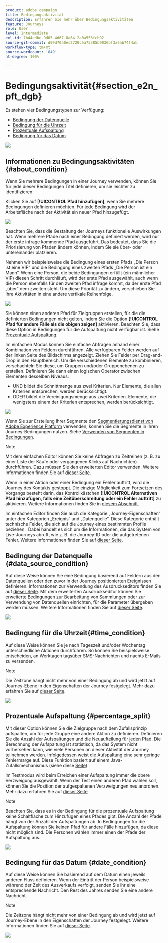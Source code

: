 ```yaml
---
product: adobe campaign
title: Bedingungsaktivität
description: Erfahren Sie mehr über Bedingungsaktivitäten
feature: Journeys
role: User
level: Intermediate
exl-id: 7b44edbe-9d05-4d67-8a64-2a0a553fcb92
source-git-commit: d09d70a0ec2720c5a75385b9036bf3a6ab74f4ab
workflow-type: tm+mt
source-wordcount: '849'
ht-degree: 100%

---
```


# Bedingungsaktivität{#section_e2n_pft_dgb}

Es stehen vier Bedingungstypen zur Verfügung:

* [Bedingung der Datenquelle](#data_source_condition)
* [Bedingung für die Uhrzeit](#time_condition)
* [Prozentuale Aufspaltung](#percentage_split)
* [Bedingung für das Datum](#date_condition)

![](../assets/journey49.png)

## Informationen zu Bedingungsaktivitäten {#about_condition}

Wenn Sie mehrere Bedingungen in einer Journey verwenden, können Sie für jede dieser Bedingungen Titel definieren, um sie leichter zu identifizieren.

Klicken Sie auf **[!UICONTROL Pfad hinzufügen]**, wenn Sie mehrere Bedingungen definieren möchten. Für jede Bedingung wird der Arbeitsfläche nach der Aktivität ein neuer Pfad hinzugefügt.

![](../assets/journey47.png)

Beachten Sie, dass die Gestaltung der Journeys funktionelle Auswirkungen hat. Wenn mehrere Pfade nach einer Bedingung definiert werden, wird nur der erste infrage kommende Pfad ausgeführt. Das bedeutet, dass Sie die Priorisierung von Pfaden ändern können, indem Sie sie über- oder untereinander platzieren.

Nehmen wir beispielsweise die Bedingung eines ersten Pfads „Die Person ist eine VIP“ und die Bedingung eines zweiten Pfads „Die Person ist ein Mann“. Wenn eine Person, die beide Bedingungen erfüllt (ein männlicher VIP) diesen Schritt durchläuft, wird der erste Pfad ausgewählt, auch wenn die Person ebenfalls für den zweiten Pfad infrage kommt, da der erste Pfad „über“ dem zweiten steht. Um diese Priorität zu ändern, verschieben Sie Ihre Aktivitäten in eine andere vertikale Reihenfolge.

![](../assets/journey48.png)

Sie können einen anderen Pfad für Zielgruppen erstellen, für die die definierten Bedingungen nicht gelten, indem Sie die Option **[!UICONTROL Pfad für andere Fälle als die obigen zeigen]** aktivieren. Beachten Sie, dass diese Option in Bedingungen für die Aufspaltung nicht verfügbar ist. Siehe [Prozentuale Aufspaltung](#percentage_split).

Im einfachen Modus können Sie einfache Abfragen anhand einer Kombination von Feldern durchführen. Alle verfügbaren Felder werden auf der linken Seite des Bildschirms angezeigt. Ziehen Sie Felder per Drag-and-Drop in den Hauptbereich. Um die verschiedenen Elemente zu kombinieren, verschachteln Sie diese, um Gruppen und/oder Gruppenebenen zu erstellen. Definieren Sie dann einen logischen Operator zwischen Elementen desselben Niveaus:

* UND bildet die Schnittmenge aus zwei Kriterien. Nur Elemente, die allen Kriterien entsprechen, werden berücksichtigt.
* ODER bildet die Vereinigungsmenge aus zwei Kriterien. Elemente, die wenigstens einem der Kriterien entsprechen, werden berücksichtigt.

![](../assets/journey64.png)

Wenn Sie zur Erstellung Ihrer Segmente den [Segmentierungsdienst von Adobe Experience Platform](https://experienceleague.adobe.com/docs/experience-platform/segmentation/home.html?lang=de) verwenden, können Sie die Segmente in Ihren Journey-Bedingungen nutzen. Siehe [Verwenden von Segmenten in Bedingungen](../segment/using-a-segment.md).


>[!NOTE]
>
>Mit dem einfachen Editor können Sie keine Abfragen zu Zeitreihen (z. B. zu einer Liste der Käufe oder vergangenen Klicks auf Nachrichten) durchführen. Dazu müssen Sie den erweiterten Editor verwenden. Weitere Informationen finden Sie auf [dieser Seite](../expression/expressionadvanced.md).

Wenn in einer Aktion oder einer Bedingung ein Fehler auftritt, wird die Journey des Kontakts gestoppt. Die einzige Möglichkeit zum Fortsetzen des Vorgangs besteht darin, das Kontrollkästchen **[!UICONTROL Alternativen Pfad hinzufügen, falls eine Zeitüberschreitung oder ein Fehler auftritt]** zu aktivieren. Weitere Informationen finden Sie in [diesem Abschnitt](../building-journeys/using-the-journey-designer.md#paths).

Im einfachen Editor finden Sie auch die Kategorie „Journey-Eigenschaften“ unter den Kategorien „Ereignis“ und „Datenquelle“. Diese Kategorie enthält technische Felder, die sich auf die Journey eines bestimmten Profils beziehen.  Dabei handelt es sich um die Informationen, die das System von Live-Journeys abruft, wie z. B. die Journey-ID oder die aufgetretenen Fehler. Weitere Informationen finden Sie auf [dieser Seite](../expression/journey-properties.md).

## Bedingung der Datenquelle {#data_source_condition}

Auf diese Weise können Sie eine Bedingung basierend auf Feldern aus den Datenquellen oder den zuvor in der Journey positionierten Ereignissen definieren. Informationen zur Verwendung des Ausdruckseditors finden Sie auf [dieser Seite](../expression/expressionadvanced.md). Mit dem erweiterten Ausdruckseditor können Sie erweiterte Bedingungen zur Bearbeitung von Sammlungen oder zur Verwendung von Datenquellen einrichten, für die Parameter übergeben werden müssen. Weitere Informationen finden Sie auf [dieser Seite](../datasource/external-data-sources.md).

![](../assets/journey50.png)

## Bedingung für die Uhrzeit{#time_condition}

Auf diese Weise können Sie je nach Tageszeit und/oder Wochentag unterschiedliche Aktionen durchführen. So können Sie beispielsweise entscheiden, an Werktagen tagsüber SMS-Nachrichten und nachts E-Mails zu versenden.

>[!NOTE]
>
>Die Zeitzone hängt nicht mehr von einer Bedingung ab und wird jetzt auf Journey-Ebene in den Eigenschaften der Journey festgelegt. Mehr dazu erfahren Sie auf [dieser Seite](../building-journeys/timezone-management.md).

![](../assets/journey51.png)

## Prozentuale Aufspaltung {#percentage_split}

Mit dieser Option können Sie die Zielgruppe nach dem Zufallsprinzip aufspalten, um für jede Gruppe eine andere Aktion zu definieren. Definieren Sie die Anzahl der Aufspaltungen und die Neuaufteilung für jeden Pfad. Die Berechnung der Aufspaltung ist statistisch, da das System nicht vorhersehen kann, wie viele Personen an dieser Aktivität der Journey teilnehmen werden. Infolgedessen weist die Aufspaltung eine sehr geringe Fehlermarge auf. Diese Funktion basiert auf einem Java-Zufallsmechanismus (siehe diese [Seite](https://docs.oracle.com/javase/7/docs/api/java/util/Random.html)).

Im Testmodus wird beim Erreichen einer Aufspaltung immer die obere Verzweigung ausgewählt. Wenn der Test einen anderen Pfad wählen soll, können Sie die Position der aufgespaltenen Verzweigungen neu anordnen. Mehr dazu erfahren Sie auf [dieser Seite](../building-journeys/testing-the-journey.md)

>[!NOTE]
>
>Beachten Sie, dass es in der Bedingung für die prozentuale Aufspaltung keine Schaltfläche zum Hinzufügen eines Pfades gibt. Die Anzahl der Pfade hängt von der Anzahl der Aufspaltungen ab. In Bedingungen für die Aufspaltung können Sie keinen Pfad für andere Fälle hinzufügen, da diese nicht möglich sind. Die Personen wählen immer einen der Pfade der Aufspaltung aus.

![](../assets/journey52.png)

## Bedingung für das Datum {#date_condition}

Auf diese Weise können Sie basierend auf dem Datum einen jeweils anderen Fluss definieren. Wenn der Eintritt der Person beispielsweise während der Zeit des Ausverkaufs verfolgt, senden Sie ihr eine entsprechende Nachricht. Den Rest des Jahres senden Sie eine andere Nachricht.

>[!NOTE]
>
>Die Zeitzone hängt nicht mehr von einer Bedingung ab und wird jetzt auf Journey-Ebene in den Eigenschaften der Journey festgelegt. Weitere Informationen finden Sie auf [dieser Seite](../building-journeys/timezone-management.md).

![](../assets/journey53.png)

<!--
## Profile cap {#profile_cap}

Use this condition type to set a maximum number of profiles for a journey path. When this limit is reached, the selected profiles take a second path.

You can use this condition type to ramp up the volume of your deliveries. For example, you might have recently moved to another email service provider, IP address, or email domain or subdomain. Using this feature, you can establish your reputation as a sender and avoid that your deliveries be blocked or moved to the spam folder of the recipients' mailbox. Learn how to increase your email reputation with IP warming in the [Deliverability Best Practice Guide](https://experienceleague.adobe.com/docs/deliverability-learn/deliverability-best-practice-guide/additional-resources/generic-resources/increase-reputation-with-ip-warming.html){target="_blank"}.

The default cap is 1000. You must set an integer value that is greater than or equal to 1.

The counter applies only to the selected journey version. By default, the counter is reset to zero after 180 days. After a reset, the selected profiles take the first path again until the counter limit is reached. You can gradually increase this limit up to the total number of your subscribers. After your IP has warmed up, you can remove this condition.

The first path always has priority over the second path, even if you move the second path above the first path on the journey canvas.

![](../assets/profile-cap-condition.png)
-->